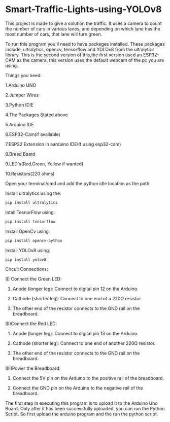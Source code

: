 # Smart-Traffic-Lights-using-YOLOv8
This project is made to give a solution the traffic. It uses a camera to count the number of cars in various lanes, and depending on which lane has the most number of cars, that lane will turn green.

To run this program you'll need to have packeges installed. These packages include, ultralytics, opencv, tensorflow and YOLOv8 from the ultralytics library.
This is the second version of this,the first version used an ESP32-CAM as the camera, this version uses the default webcam of the pc you are using.

Things you need:
    
1.Arduino UNO    

2.Jumper Wires

3.Python IDlE

4.The Packages Stated above

5.Arduino IDE

6.ESP32-Cam(if available)

7.ESP32 Extension in aarduino IDE(If using esp32-cam)

8.Bread Board

9.LED's(Red,Green, Yellow if wanted)

10.Resistors(220 ohms)

Open your terminal/cmd and add the python idle location as the path.

Install ultralytics using the:
```bash
pip install ultralytics
```

Intall TesnorFlow using:
```bash
pip install tensorflow
```

Install OpenCv using:
```bash
pip install opencv-python
```

Install YOLOv8 using:
```bash
pip install yolov8
```

Circuit Connections:

(I) Connect the Green LED:

1. Anode (longer leg): Connect to digital pin 12 on the Arduino.

2. Cathode (shorter leg): Connect to one end of a 220Ω resistor.

3. The other end of the resistor connects to the GND rail on the breadboard.

(II)Connect the Red LED:

1. Anode (longer leg): Connect to digital pin 13 on the Arduino.

2. Cathode (shorter leg): Connect to one end of another 220Ω resistor.

3. The other end of the resistor connects to the GND rail on the breadboard.

(III)Power the Breadboard:

1. Connect the 5V pin on the Arduino to the positive rail of the breadboard.

2. Connect the GND pin on the Arduino to the negative rail of the breadboard.

The first step in executing this program is to upload it to the Arduino Uno Board. Only after it has been successfully uploaded, you can run the Python Script. So first upload the arduino program and the run the python script.


